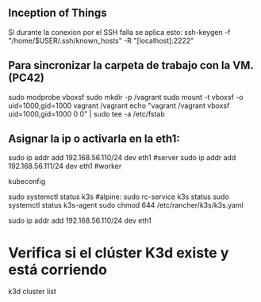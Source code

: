 ## Inception of Things

Si durante la conexion por el SSH falla se aplica esto:
ssh-keygen -f "/home/$USER/.ssh/known_hosts" -R "[localhost]:2222"

## Para sincronizar la carpeta de trabajo con la VM. (PC42)
sudo modprobe vboxsf
sudo mkdir -p /vagrant
sudo mount -t vboxsf -o uid=1000,gid=1000 vagrant /vagrant
echo "vagrant /vagrant vboxsf uid=1000,gid=1000 0 0" | sudo tee -a /etc/fstab

## Asignar la ip o activarla en la eth1:
sudo ip addr add 192.168.56.110/24 dev eth1 #server
sudo ip addr add 192.168.56.111/24 dev eth1 #worker

kubeconfig

sudo systemctl status k3s #alpine: sudo rc-service k3s status
sudo systemctl status k3s-agent
sudo chmod 644 /etc/rancher/k3s/k3s.yaml

sudo ip addr add 192.168.56.110/24 dev eth1

# Verifica si el clúster K3d existe y está corriendo
k3d cluster list